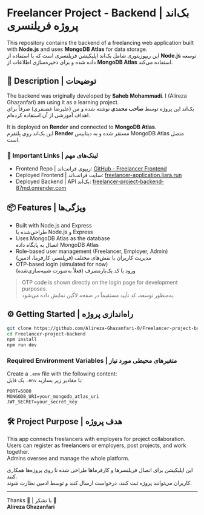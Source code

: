 
# Freelancer Project - Backend | بک‌اند پروژه فریلنسری

This repository contains the backend of a freelancing web application built with **Node.js** and uses **MongoDB Atlas** for data storage.  
این ریپوزیتوری شامل بک‌اند اپلیکیشن فریلنسری است که با استفاده از **Node.js** توسعه داده شده و برای ذخیره‌سازی اطلاعات از **MongoDB Atlas** استفاده می‌کند.

## 📌 Description | توضیحات

The backend was originally developed by **Saheb Mohammadi**. I (Alireza Ghazanfari) am using it as a learning project.  
بک‌اند این پروژه توسط **صاحب محمدی** نوشته شده و من (علیرضا غضنفری) صرفاً برای اهداف آموزشی از آن استفاده کرده‌ام.

It is deployed on **Render** and connected to **MongoDB Atlas**.  
این بک‌اند روی پلتفرم **Render** مستقر شده و به دیتابیس MongoDB Atlas متصل است.

### 🔗 Important Links | لینک‌های مهم

- Frontend Repo | ریپوی فرانت‌اند: [GitHub - Freelancer Frontend](https://github.com/Alireza-Ghazanfari-0/Freelancer-project-front)  
- Deployed Frontend | سایت فرانت‌اند: [freelancer-application.liara.run](https://freelancer-application.liara.run/)  
- Deployed Backend | API بک‌اند: [freelancer-project-backend-87md.onrender.com](https://freelancer-project-backend-87md.onrender.com/)

## 📦 Features | ویژگی‌ها

- Built with Node.js and Express  
  طراحی‌شده با Node.js و Express  
- Uses MongoDB Atlas as the database  
  اتصال به پایگاه داده MongoDB Atlas  
- Role-based user management (Freelancer, Employer, Admin)  
  مدیریت کاربران با نقش‌های مختلف (فریلنسر، کارفرما، ادمین)  
- OTP-based login (simulated for now)  
  ورود با کد یک‌بارمصرف (فعلاً به‌صورت شبیه‌سازی‌شده)

> OTP code is shown directly on the login page for development purposes.  
> به‌منظور توسعه، کد تأیید مستقیماً در صفحه لاگین نمایش داده می‌شود.

## ⚙️ Getting Started | راه‌اندازی پروژه

```bash
git clone https://github.com/Alireza-Ghazanfari-0/Freelancer-project-backend
cd Freelancer-project-backend
npm install
npm run dev
```

### Required Environment Variables | متغیرهای محیطی مورد نیاز

Create a `.env` file with the following content:  
یک فایل `.env` با مقادیر زیر بسازید:

```
PORT=5000
MONGODB_URI=your_mongodb_atlas_uri
JWT_SECRET=your_secret_key
```

## 🛠 Project Purpose | هدف پروژه

This app connects freelancers with employers for project collaboration.  
Users can register as freelancers or employers, post projects, and work together.  
Admins oversee and manage the whole platform.

این اپلیکیشن برای اتصال فریلنسرها و کارفرماها طراحی شده تا روی پروژه‌ها همکاری کنند.  
کاربران می‌توانند پروژه ثبت کنند، درخواست ارسال کنند و توسط ادمین نظارت شوند.

---

Thanks 🙌 | با تشکر 🙌  
**Alireza Ghazanfari**
